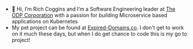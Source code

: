 - 👋 Hi, I’m Rich Coggins and I’m a Software Engineering leader at [The ODP Corporation](https://www.theodpcorp.com) with a passion for building Microservice based applications on Kubernetes
- My pet project can be found at [Expired-Domains.co](https://www.expired-domains.co).  I don't get to work on it much these days, but when I do get chance to code this is my go to project!
<!--
- 🌱 I’m currently learning ...
- 📫 How to reach me ...
--->
<!---
coggsfl/coggsfl is a ✨ special ✨ repository because its `README.md` (this file) appears on your GitHub profile.
You can click the Preview link to take a look at your changes.
--->
